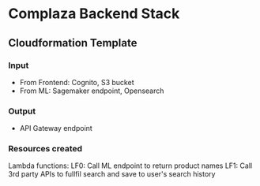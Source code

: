 # Complaza Backend Stack

## Cloudformation Template
### Input
- From Frontend: Cognito, S3 bucket 
- From ML: Sagemaker endpoint, Opensearch

### Output
- API Gateway endpoint

### Resources created
Lambda functions:
LF0: Call ML endpoint to return product names
LF1: Call 3rd party APIs to fullfil search and save to user's search history